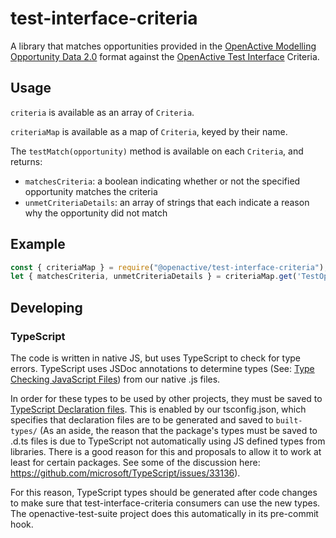 # test-interface-criteria

A library that matches opportunities provided in the [OpenActive Modelling Opportunity Data 2.0](https://openactive.io/modelling-opportunity-data/) format against the [OpenActive Test Interface](https://openactive.io/test-interface/) Criteria.

## Usage

`criteria` is available as an array of `Criteria`.

`criteriaMap` is available as a map of `Criteria`, keyed by their name.

The `testMatch(opportunity)` method is available on each `Criteria`, and returns:
- `matchesCriteria`: a boolean indicating whether or not the specified opportunity matches the criteria
- `unmetCriteriaDetails`: an array of strings that each indicate a reason why the opportunity did not match

## Example

```javascript
const { criteriaMap } = require("@openactive/test-interface-criteria");
let { matchesCriteria, unmetCriteriaDetails } = criteriaMap.get('TestOpportunityBookable').testMatch(opportunity);
```

## Developing

### TypeScript

The code is written in native JS, but uses TypeScript to check for type errors. TypeScript uses JSDoc annotations to determine types (See: [Type Checking JavaScript Files](https://www.typescriptlang.org/docs/handbook/type-checking-javascript-files.html)) from our native .js files.

In order for these types to be used by other projects, they must be saved to [TypeScript Declaration files](https://www.typescriptlang.org/docs/handbook/declaration-files/introduction.html). This is enabled by our tsconfig.json, which specifies that declaration files are to be generated and saved to `built-types/` (As an aside, the reason that the package's types must be saved to .d.ts files is due to TypeScript not automatically using JS defined types from libraries. There is a good reason for this and proposals to allow it to work at least for certain packages. See some of the discussion here: https://github.com/microsoft/TypeScript/issues/33136).

For this reason, TypeScript types should be generated after code changes to make sure that test-interface-criteria consumers can use the new types. The openactive-test-suite project does this automatically in its pre-commit hook.
